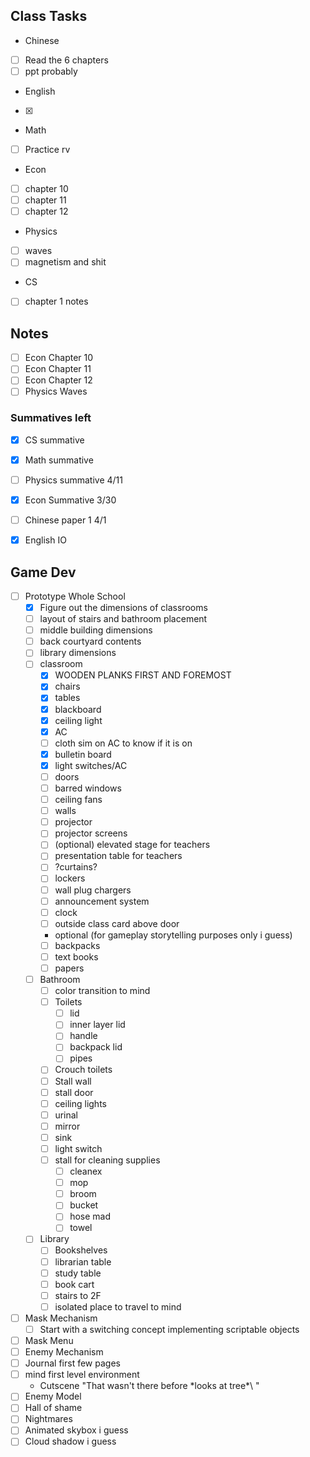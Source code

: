 
## Class Tasks
- Chinese
- [ ] Read the 6 chapters
- [ ] ppt probably
- English
- [x] 
- Math
- [ ] Practice rv
- Econ
- [ ] chapter 10
- [ ] chapter 11
- [ ] chapter 12
- Physics
- [ ] waves
- [ ] magnetism and shit
- CS
- [ ] chapter 1 notes

## Notes
- [ ] Econ Chapter 10
- [ ] Econ Chapter 11
- [ ] Econ Chapter 12
- [ ] Physics Waves

### Summatives left
- [x] CS summative
- [x] Math summative
- [ ] Physics summative 4/11
- [x] Econ Summative 3/30
- [ ] Chinese paper 1 4/1
- [x] English IO


## Game Dev
- [ ] Prototype Whole School
	- [x] Figure out the dimensions of classrooms
	- [ ] layout of stairs and bathroom placement
	- [ ] middle building dimensions
	- [ ] back courtyard contents
	- [ ] library dimensions
	- [ ] classroom
		- [x] WOODEN PLANKS FIRST AND FOREMOST
		- [x] chairs
		- [x] tables
		- [x] blackboard
		- [x] ceiling light
		- [x] AC
		- [ ] cloth sim on AC to know if it is on
		- [x] bulletin board
		- [x] light switches/AC
		- [ ] doors
		- [ ] barred windows
		- [ ] ceiling fans
		- [ ] walls
		- [ ] projector
		- [ ] projector screens
		- [ ] (optional) elevated stage for teachers
		- [ ] presentation table for teachers
		- [ ] ?curtains?
		- [ ] lockers
		- [ ] wall plug chargers
		- [ ] announcement system
		- [ ] clock
		- [ ] outside class card above door
		- optional (for gameplay storytelling purposes only i guess)
		- [ ] backpacks
		- [ ] text books
		- [ ] papers
	- [ ] Bathroom
		- [ ] color transition to mind
		- [ ] Toilets
			- [ ] lid
			- [ ] inner layer lid
			- [ ] handle
			- [ ] backpack lid
			- [ ] pipes
		- [ ] Crouch toilets
		- [ ] Stall wall
		- [ ] stall door
		- [ ] ceiling lights
		- [ ] urinal
		- [ ] mirror
		- [ ] sink
		- [ ] light switch
		- [ ] stall for cleaning supplies
			- [ ] cleanex
			- [ ] mop
			- [ ] broom
			- [ ] bucket
			- [ ] hose mad
			- [ ] towel
	- [ ] Library
		- [ ] Bookshelves
		- [ ] librarian table
		- [ ] study table
		- [ ] book cart
		- [ ] stairs to 2F
		- [ ] isolated place to travel to mind
- [ ] Mask Mechanism
	- [ ] Start with a switching concept implementing scriptable objects
- [ ] Mask Menu
- [ ] Enemy Mechanism
- [ ] Journal first few pages
- [ ] mind first level environment
	- Cutscene "That wasn't there before \*looks at tree*\ "
- [ ] Enemy Model
- [ ] Hall of shame
- [ ] Nightmares
- [ ] Animated skybox i guess
- [ ] Cloud shadow i guess